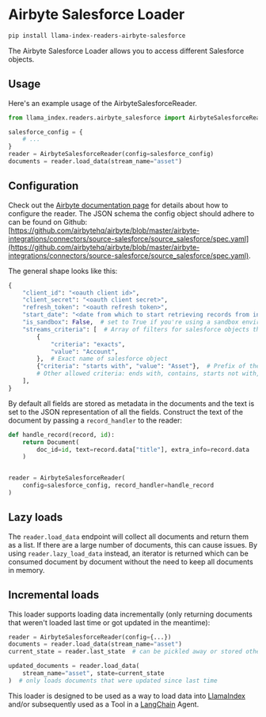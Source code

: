 # Airbyte Salesforce Loader

```bash
pip install llama-index-readers-airbyte-salesforce
```

The Airbyte Salesforce Loader allows you to access different Salesforce objects.

## Usage

Here's an example usage of the AirbyteSalesforceReader.

```python
from llama_index.readers.airbyte_salesforce import AirbyteSalesforceReader

salesforce_config = {
    # ...
}
reader = AirbyteSalesforceReader(config=salesforce_config)
documents = reader.load_data(stream_name="asset")
```

## Configuration

Check out the [Airbyte documentation page](https://docs.airbyte.com/integrations/sources/salesforce/) for details about how to configure the reader.
The JSON schema the config object should adhere to can be found on Github: [https://github.com/airbytehq/airbyte/blob/master/airbyte-integrations/connectors/source-salesforce/source_salesforce/spec.yaml](https://github.com/airbytehq/airbyte/blob/master/airbyte-integrations/connectors/source-salesforce/source_salesforce/spec.yaml).

The general shape looks like this:

```python
{
    "client_id": "<oauth client id>",
    "client_secret": "<oauth client secret>",
    "refresh_token": "<oauth refresh token>",
    "start_date": "<date from which to start retrieving records from in ISO format, e.g. 2020-10-20T00:00:00Z>",
    "is_sandbox": False,  # set to True if you're using a sandbox environment
    "streams_criteria": [  # Array of filters for salesforce objects that should be loadable
        {
            "criteria": "exacts",
            "value": "Account",
        },  # Exact name of salesforce object
        {"criteria": "starts with", "value": "Asset"},  # Prefix of the name
        # Other allowed criteria: ends with, contains, starts not with, ends not with, not contains, not exacts
    ],
}
```

By default all fields are stored as metadata in the documents and the text is set to the JSON representation of all the fields. Construct the text of the document by passing a `record_handler` to the reader:

```python
def handle_record(record, id):
    return Document(
        doc_id=id, text=record.data["title"], extra_info=record.data
    )


reader = AirbyteSalesforceReader(
    config=salesforce_config, record_handler=handle_record
)
```

## Lazy loads

The `reader.load_data` endpoint will collect all documents and return them as a list. If there are a large number of documents, this can cause issues. By using `reader.lazy_load_data` instead, an iterator is returned which can be consumed document by document without the need to keep all documents in memory.

## Incremental loads

This loader supports loading data incrementally (only returning documents that weren't loaded last time or got updated in the meantime):

```python
reader = AirbyteSalesforceReader(config={...})
documents = reader.load_data(stream_name="asset")
current_state = reader.last_state  # can be pickled away or stored otherwise

updated_documents = reader.load_data(
    stream_name="asset", state=current_state
)  # only loads documents that were updated since last time
```

This loader is designed to be used as a way to load data into [LlamaIndex](https://github.com/run-llama/llama_index/tree/main/llama_index) and/or subsequently used as a Tool in a [LangChain](https://github.com/hwchase17/langchain) Agent.
